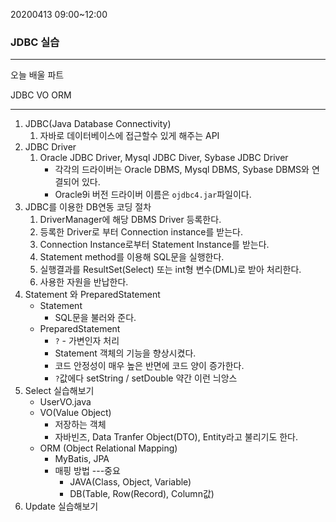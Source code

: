  20200413 09:00~12:00

### JDBC 실습

---

오늘 배울 파트

JDBC VO ORM

---

1. JDBC(Java Database Connectivity)
   1. 자바로 데이터베이스에 접근할수 있게 해주는 API
2. JDBC Driver
   1. Oracle JDBC Driver, Mysql JDBC Diver, Sybase JDBC Driver
      + 각각의 드라이버는 Oracle DBMS, Mysql DBMS, Sybase DBMS와 연결되어 있다.
      + Oracle9i 버전 드라이버 이름은 `ojdbc4.jar`파일이다.
3. JDBC를 이용한 DB연동 코딩 절차
   1. DriverManager에 해당 DBMS Driver 등록한다.
   2. 등록한 Driver로 부터 Connection instance를 받는다.
   3. Connection Instance로부터 Statement Instance를 받는다.
   4. Statement method를 이용해 SQL문을 실행한다.
   5. 실행결과를 ResultSet(Select) 또는 int형 변수(DML)로 받아 처리한다.
   6. 사용한 자원을 반납한다.
4. Statement 와 PreparedStatement
   + Statement
     + SQL문을 불러와 준다.
   + PreparedStatement
     + `?` - 가변인자 처리
     + Statement 객체의 기능을 향상시켰다.
     + 코드 안정성이 매우 높은 반면에 코드 양이 증가한다.
     + `?`값에다 setString / setDouble 약간 이런 늬앙스
5. Select 실습해보기
   + UserVO.java
   + VO(Value Object)
     + 저장하는 객체
     + 자바빈즈, Data Tranfer Object(DTO), Entity라고 불리기도 한다.
   + ORM (Object Relational Mapping)
     + MyBatis, JPA
     + 매핑 방법 ---중요
       + JAVA(Class, Object, Variable)
       + DB(Table, Row(Record), Column값)
6. Update 실습해보기

